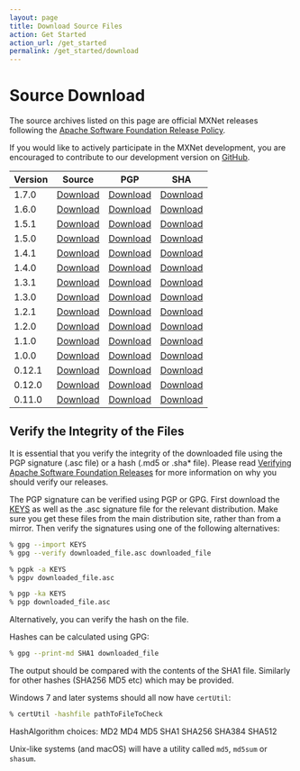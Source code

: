 ```yaml
---
layout: page
title: Download Source Files
action: Get Started
action_url: /get_started
permalink: /get_started/download
---
```

<!--- Licensed to the Apache Software Foundation (ASF) under one -->
<!--- or more contributor license agreements.  See the NOTICE file -->
<!--- distributed with this work for additional information -->
<!--- regarding copyright ownership.  The ASF licenses this file -->
<!--- to you under the Apache License, Version 2.0 (the -->
<!--- "License"); you may not use this file except in compliance -->
<!--- with the License.  You may obtain a copy of the License at -->

<!---   http://www.apache.org/licenses/LICENSE-2.0 -->

<!--- Unless required by applicable law or agreed to in writing, -->
<!--- software distributed under the License is distributed on an -->
<!--- "AS IS" BASIS, WITHOUT WARRANTIES OR CONDITIONS OF ANY -->
<!--- KIND, either express or implied.  See the License for the -->
<!--- specific language governing permissions and limitations -->
<!--- under the License. -->


# Source Download

The source archives listed on this page are official MXNet releases following
the [Apache Software Foundation Release
Policy](http://www.apache.org/legal/release-policy.html).

If you would like to actively participate in the MXNet development, you are
encouraged to contribute to our development version on
[GitHub](https://github.com/apache/incubator-mxnet).

| Version | Source                                                                                                      | PGP                                                                                                             | SHA                                                                                                                |
|---------|-------------------------------------------------------------------------------------------------------------|-----------------------------------------------------------------------------------------------------------------|---------------------------------------------------------------------------------------------------------------------|
| 1.7.0   | [Download](http://www.apache.org/dyn/closer.lua?filename=incubator/mxnet/1.7.0/apache-mxnet-src-1.7.0-incubating.tar.gz&action=download)   | [Download](https://downloads.apache.org/incubator/mxnet/1.7.0/apache-mxnet-src-1.7.0-incubating.tar.gz.asc)    |  [Download](https://downloads.apache.org/incubator/mxnet/1.7.0/apache-mxnet-src-1.7.0-incubating.tar.gz.sha512)    |
| 1.6.0   | [Download](http://www.apache.org/dyn/closer.lua?filename=incubator/mxnet/1.6.0/apache-mxnet-src-1.6.0-incubating.tar.gz&action=download)   | [Download](https://downloads.apache.org/incubator/mxnet/1.6.0/apache-mxnet-src-1.6.0-incubating.tar.gz.asc)    |  [Download](https://downloads.apache.org/incubator/mxnet/1.6.0/apache-mxnet-src-1.6.0-incubating.tar.gz.sha512)    |
| 1.5.1   | [Download](http://www.apache.org/dyn/closer.lua?filename=incubator/mxnet/1.5.1/apache-mxnet-src-1.5.1-incubating.tar.gz&action=download)   | [Download](https://archive.apache.org/dist/incubator/mxnet/1.5.1/apache-mxnet-src-1.5.1-incubating.tar.gz.asc)    |  [Download](https://archive.apache.org/dist/incubator/mxnet/1.5.1/apache-mxnet-src-1.5.1-incubating.tar.gz.sha512)     |
| 1.5.0   | [Download](http://www.apache.org/dyn/closer.lua?filename=incubator/mxnet/1.5.0/apache-mxnet-src-1.5.0-incubating.tar.gz&action=download)   | [Download](https://archive.apache.org/dist/incubator/mxnet/1.5.0/apache-mxnet-src-1.5.0-incubating.tar.gz.asc)    |  [Download](https://archive.apache.org/dist/incubator/mxnet/1.5.0/apache-mxnet-src-1.5.0-incubating.tar.gz.sha512)     |
| 1.4.1   | [Download](http://www.apache.org/dyn/closer.lua?filename=incubator/mxnet/1.4.1/apache-mxnet-src-1.4.1-incubating.tar.gz&action=download)   | [Download](https://archive.apache.org/dist/incubator/mxnet/1.4.1/apache-mxnet-src-1.4.1-incubating.tar.gz.asc)    | [Download](https://archive.apache.org/dist/incubator/mxnet/1.4.1/apache-mxnet-src-1.4.1-incubating.tar.gz.sha512)      |
| 1.4.0   | [Download](http://www.apache.org/dyn/closer.lua?filename=incubator/mxnet/1.4.0/apache-mxnet-src-1.4.0-incubating.tar.gz&action=download)   | [Download](https://archive.apache.org/dist/incubator/mxnet/1.4.0/apache-mxnet-src-1.4.0-incubating.tar.gz.asc)    | [Download](https://archive.apache.org/dist/incubator/mxnet/1.4.0/apache-mxnet-src-1.4.0-incubating.tar.gz.sha512)      |
| 1.3.1   | [Download](http://www.apache.org/dyn/closer.lua?filename=incubator/mxnet/1.3.1/apache-mxnet-src-1.3.1-incubating.tar.gz&action=download)   | [Download](https://archive.apache.org/dist/incubator/mxnet/1.3.1/apache-mxnet-src-1.3.1-incubating.tar.gz.asc)    | [Download](https://archive.apache.org/dist/incubator/mxnet/1.3.1/apache-mxnet-src-1.3.1-incubating.tar.gz.sha512)      |
| 1.3.0   | [Download](http://www.apache.org/dyn/closer.lua?filename=incubator/mxnet/1.3.0/apache-mxnet-src-1.3.0-incubating.tar.gz&action=download)   | [Download](https://archive.apache.org/dist/incubator/mxnet/1.3.0/apache-mxnet-src-1.3.0-incubating.tar.gz.asc)    | [Download](https://archive.apache.org/dist/incubator/mxnet/1.3.0/apache-mxnet-src-1.3.0-incubating.tar.gz.sha512)      |
| 1.2.1   | [Download](https://archive.apache.org/dist/incubator/mxnet/1.2.1/apache-mxnet-src-1.2.1-incubating.tar.gz)   | [Download](https://archive.apache.org/dist/incubator/mxnet/1.2.1/apache-mxnet-src-1.2.1-incubating.tar.gz.asc)    | [Download](https://archive.apache.org/dist/incubator/mxnet/1.2.1/apache-mxnet-src-1.2.1-incubating.tar.gz.sha512)      |
| 1.2.0   | [Download](https://archive.apache.org/dist/incubator/mxnet/1.2.0/apache-mxnet-src-1.2.0-incubating.tar.gz)   | [Download](https://archive.apache.org/dist/incubator/mxnet/1.2.0/apache-mxnet-src-1.2.0-incubating.tar.gz.asc)    | [Download](https://archive.apache.org/dist/incubator/mxnet/1.2.0/apache-mxnet-src-1.2.0-incubating.tar.gz.sha512)      |
| 1.1.0   | [Download](https://archive.apache.org/dist/incubator/mxnet/1.1.0/apache-mxnet-src-1.1.0-incubating.tar.gz)   | [Download](https://archive.apache.org/dist/incubator/mxnet/1.1.0/apache-mxnet-src-1.1.0-incubating.tar.gz.asc)    | [Download](https://archive.apache.org/dist/incubator/mxnet/1.1.0/apache-mxnet-src-1.1.0-incubating.tar.gz.sha512)     |
| 1.0.0   | [Download](https://archive.apache.org/dist/incubator/mxnet/1.0.0/apache-mxnet-src-1.0.0-incubating.tar.gz)   | [Download](https://archive.apache.org/dist/incubator/mxnet/1.0.0/apache-mxnet-src-1.0.0-incubating.tar.gz.asc)    | [Download](https://archive.apache.org/dist/incubator/mxnet/1.0.0/apache-mxnet-src-1.0.0-incubating.tar.gz.sha512)   |
| 0.12.1  | [Download](https://archive.apache.org/dist/incubator/mxnet/0.12.1/apache-mxnet-src-0.12.1-incubating.tar.gz) | [Download](https://archive.apache.org/dist/incubator/mxnet/0.12.1/apache-mxnet-src-0.12.1-incubating.tar.gz.asc)  | [Download](https://archive.apache.org/dist/incubator/mxnet/0.12.1/apache-mxnet-src-0.12.1-incubating.tar.gz.sha512) |
| 0.12.0  | [Download](https://archive.apache.org/dist/incubator/mxnet/0.12.0/apache-mxnet-src-0.12.0-incubating.tar.gz) | [Download](https://archive.apache.org/dist/incubator/mxnet/0.12.0/apache-mxnet-src-0.12.0-incubating.tar.gz.asc)  | [Download](https://archive.apache.org/dist/incubator/mxnet/0.12.0/apache-mxnet-src-0.12.0-incubating.tar.gz.sha512) |
| 0.11.0  | [Download](https://archive.apache.org/dist/incubator/mxnet/0.11.0/apache-mxnet-src-0.11.0-incubating.tar.gz) | [Download](https://archive.apache.org/dist/incubator/mxnet/0.11.0/apache-mxnet-src-0.11.0-incubating.tar.gz.asc)  | [Download](https://archive.apache.org/dist/incubator/mxnet/0.11.0/apache-mxnet-src-0.11.0-incubating.tar.gz.sha512) |

## Verify the Integrity of the Files
It is essential that you verify the integrity of the downloaded file using the PGP signature (.asc file) or a hash (.md5 or .sha* file). Please read [Verifying Apache Software Foundation Releases](https://www.apache.org/info/verification.html) for more information on why you should verify our releases.

The PGP signature can be verified using PGP or GPG. First download the [KEYS](https://apache.org/dist/incubator/mxnet/KEYS) as well as the .asc signature file for the relevant distribution. Make sure you get these files from the main distribution site, rather than from a mirror. Then verify the signatures using one of the following alternatives:

```bash
% gpg --import KEYS
% gpg --verify downloaded_file.asc downloaded_file
```

```bash
% pgpk -a KEYS
% pgpv downloaded_file.asc
```

```bash
% pgp -ka KEYS
% pgp downloaded_file.asc
```

Alternatively, you can verify the hash on the file.

Hashes can be calculated using GPG:

```bash
% gpg --print-md SHA1 downloaded_file
```

The output should be compared with the contents of the SHA1 file. Similarly for other hashes (SHA256 MD5 etc) which may be provided.

Windows 7 and later systems should all now have `certUtil`:

```bash
% certUtil -hashfile pathToFileToCheck
```

HashAlgorithm choices: MD2 MD4 MD5 SHA1 SHA256 SHA384 SHA512

Unix-like systems (and macOS) will have a utility called `md5`, `md5sum` or `shasum`.
